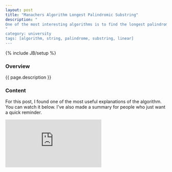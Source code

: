 ```yaml
---
layout: post
title: "Manachers Algorithm Longest Palindromic Substring"
description: "
One of the most interesting algorithms is to find the longest palindromic substring in O(n) time. A palindrome is a string that is the same when reversed. For example, `Dr. Awkward` is a palindrome. If we remove non alphanumeric characters and make each character lower case, it becomes "drawkward" which is the same when reversed. For more information, you can look at [Manacher's Algorithm wiki page](https://en.wikipedia.org/wiki/Longest_palindromic_substring).
"
category: university
tags: [algorithm, string, palindrome, substring, linear]
---
```

{% include JB/setup %}

<!-- Overview -->
<h3>Overview</h3>

{{ page.description }}

<!-- Content -->
<h3>Content</h3>

For this post, I found one of the most useful explanations of the algorithm. You can watch it below. I've also made a summary for people who just want a quick reminder.

<iframe src="https://www.youtube.com/embed/nbTSfrEfo6M" frameborder="0" allowfullscreen></iframe>
